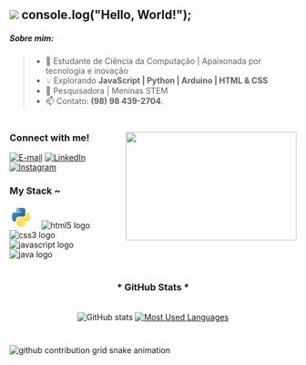 ## <img src="https://user-images.githubusercontent.com/44104676/173990923-48b66056-0bff-472a-b5bf-faab4146e950.gif" height="45"> console.log("Hello, World!"); 

##### Sobre mim:
> * 🚀 Estudante de Ciência da Computação | Apaixonada por tecnologia e inovação
> * 💡 Explorando **JavaScript | Python | Arduino | HTML & CSS**
> * 🔬 Pesquisadora | Meninas STEM
> *  📫 Contato: **(98) 98 439-2704**.

#

<img align="right" alt="" height="190px" src="https://media1.tenor.com/m/D48L_xXEcDoAAAAd/stress-study.gif" width="300px" height="170px">


<h3 align="left">Connect with me!</h3>

[![E-mail](https://img.shields.io/badge/-Email-000?style=for-the-badge&logo=microsoft-outlook&logoColor=FF00F6&color:FFF)](mailto:yasmicosm@gmail.com)
[![LinkedIn](https://img.shields.io/badge/-LinkedIn-000?style=for-the-badge&logo=linkedin&logoColor=FF00F6&color:FFF)](https://www.linkedin.com/in/yasmim-cosme/)
[![Instagram](https://img.shields.io/badge/-Instagram-000?style=for-the-badge&logo=instagram&logoColor=FF00F6&color:FFF)](https://www.instagram.com/yasmimcosm/)


<h3 align="left">My Stack ~</h3>

<div align="left">
  <img alt="Rafa-Python" src="https://raw.githubusercontent.com/devicons/devicon/master/icons/python/python-original.svg" height="40" alt="html5 logo"  />
  <img width="8" />
  <img src="https://cdn.jsdelivr.net/gh/devicons/devicon/icons/html5/html5-original.svg" height="40" alt="html5 logo"  />
  <img width="8" />
  <img src="https://cdn.jsdelivr.net/gh/devicons/devicon/icons/css3/css3-original.svg" height="40" alt="css3 logo"  />
  <img width="8" />
  <img src="https://cdn.jsdelivr.net/gh/devicons/devicon/icons/javascript/javascript-plain.svg" height="40" alt="javascript logo"  />
  <img width="8" />
  <img src="https://cdn.jsdelivr.net/gh/devicons/devicon/icons/java/java-original.svg" height="40" alt="java logo"  />
  <img width="8" />

</div>

#
<div style="text-align: center;" align="center">
  <h3>* GitHub Stats *</h3>
  <br>
  <img src="https://github-readme-stats-git-masterrstaa-rickstaa.vercel.app/api?username=yasmimcosm&hide_title=true&show_icons=true&include_all_commits=false&count_private=true&line_height=25&hide=issues&bg_color=000&title_color=FF00F6&text_color=FFF&border_radius=3&border_color=36123c&icon_color=FF00F6&theme=jolly" alt="GitHub stats">

  <a href="https://github.com/yasmimcosm/github-readme-stats">
    <img src="https://github-readme-stats-git-masterrstaa-rickstaa.vercel.app/api/top-langs/?username=yasmimcosm&line_height=10&card_width=290&layout=compact&hide_title=false&count_private=true&langs_count=4&show_icons=true&title_color=FF00F6&hide=html,scss,less&bg_color=000&text_color=8B8B8B&border_radius=3&border_color=561760&count_private=true" alt="Most Used Languages">
  </a>
</div>

  ##

#

<picture align="center">
  <source media="(prefers-color-scheme: dark)" srcset="https://raw.githubusercontent.com/yasmimcosm/yasmimcosm/output/github-contribution-grid-snake-dark.svg">
  <source media="(prefers-color-scheme: light)" srcset="https://raw.githubusercontent.com/yasmimcosm/yasmimcosm/output/github-contribution-grid-snake-dark.svg">
  <img align="center" alt="github contribution grid snake animation" src="https://raw.githubusercontent.com/yasmimcosm/yasmimcosm/output/github-contribution-grid-snake.svg">
</picture>
